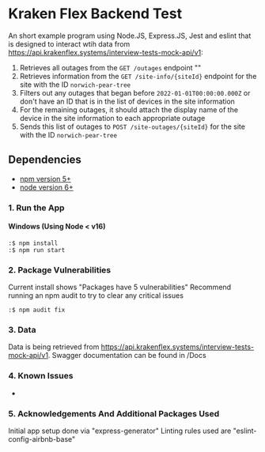# Kraken Flex Backend Test

An short example program using Node.JS, Express.JS, Jest and eslint that is designed to interact wtih data from https://api.krakenflex.systems/interview-tests-mock-api/v1:

1. Retrieves all outages from the `GET /outages` endpoint ""
2. Retrieves information from the `GET /site-info/{siteId}` endpoint for the site with the ID `norwich-pear-tree`
3. Filters out any outages that began before `2022-01-01T00:00:00.000Z` or don't have an ID that is in the list of
   devices in the site information
4. For the remaining outages, it should attach the display name of the device in the site information to each appropriate outage
5. Sends this list of outages to `POST /site-outages/{siteId}` for the site with the ID `norwich-pear-tree`

## Dependencies

* [npm version 5+](https://www.npmjs.com/get-npm?utm_source=house&utm_medium=homepage&utm_campaign=free%20orgs&utm_term=Install%20npm)
* [node version 6+](https://nodejs.org/en/download/)


### 1. Run the App

#### Windows (Using Node < v16)

```
:$ npm install
:$ npm run start
```

### 2. Package Vulnerabilities


Current install shows "Packages have 5 vulnerabilities" 
Recommend running an npm audit to try to clear any critical issues

```
:$ npm audit fix
```

### 3. Data

Data is being retrieved from https://api.krakenflex.systems/interview-tests-mock-api/v1.
Swagger documentation can be found in /Docs


### 4. Known Issues

-

### 5. Acknowledgements And Additional Packages Used

Initial app setup done via "express-generator"
Linting rules used are "eslint-config-airbnb-base"
